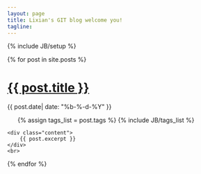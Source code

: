```yaml
---
layout: page
title: Lixian's GIT blog welcome you!
tagline: 
---
```

{% include JB/setup %}

<!-- This loops through the paginated posts -->
{% for post in site.posts %}
    <h1><a href="{{ post.url }}">{{ post.title }}</a></h1>
    <p class="post-date">
        <span class="date">{{ post.date| date: "%b-%-d-%Y" }}</span>
    </p>
    <ul class="tag_box inline">
        {% assign tags_list = post.tags %}
        {% include JB/tags_list %}
    </ul>

    <div class="content">
        {{ post.excerpt }}
    </div>
    <br>
{% endfor %}


